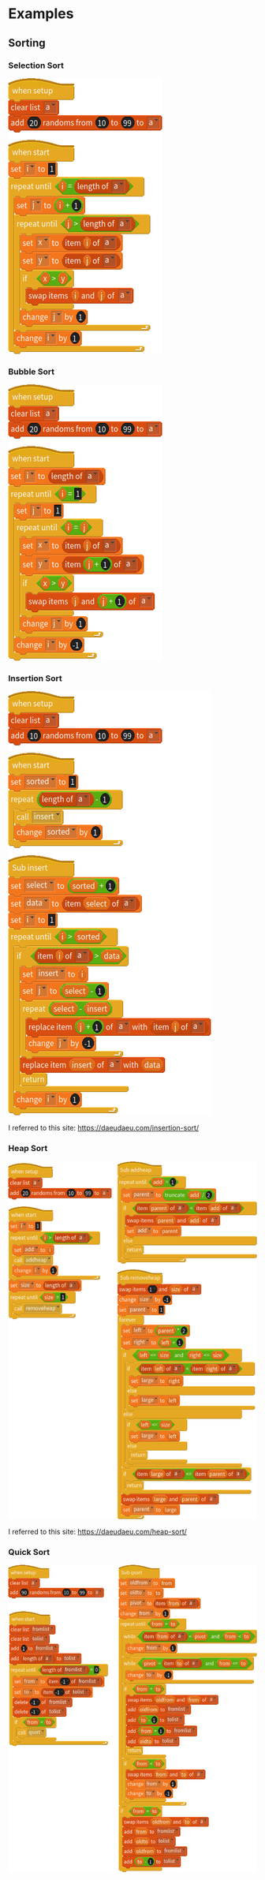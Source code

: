 # Examples

## Sorting
### Selection Sort
![selection sort](https://raw.githubusercontent.com/EiichiroIto/Algorit/master/misc/images/selectionsort.png)

### Bubble Sort
![bubble sort](https://raw.githubusercontent.com/EiichiroIto/Algorit/master/misc/images/bubblesort.png)

### Insertion Sort
![insertion sort](https://raw.githubusercontent.com/EiichiroIto/Algorit/master/misc/images/insertionsort.png)

I referred to this site: https://daeudaeu.com/insertion-sort/

### Heap Sort
![heap sort](https://raw.githubusercontent.com/EiichiroIto/Algorit/master/misc/images/heapsort.png)

I referred to this site: https://daeudaeu.com/heap-sort/

### Quick Sort
![quick sort](https://raw.githubusercontent.com/EiichiroIto/Algorit/master/misc/images/quicksort.png)


